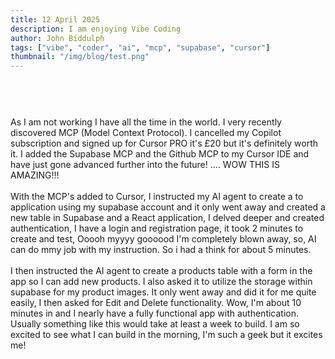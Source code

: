 ```yaml
---
title: 12 April 2025
description: I am enjoying Vibe Coding
author: John Biddulph
tags: ["vibe", "coder", "ai", "mcp", "supabase", "cursor"]
thumbnail: "/img/blog/test.png"
---
```


<!-- ::callout
---
icon: https://api.iconify.design/mdi:brain.svg
---
_This_ can be rich text with [MarkDown]{.font-bold.bg-yellow-300.px-2.text-yellow-900}! 
:: -->

# 
\
&nbsp;
\
As I am not working I have all the time in the world. I very recently discovered MCP (Model Context Protocol). I cancelled my Copilot subscription and signed up for Cursor PRO it's £20 but it's definitely worth it. I added the Supabase MCP and the Github MCP to my Cursor IDE and have just gone advanced further into the future! .... WOW THIS IS AMAZING!!!
\
&nbsp;
\
With the MCP's added to Cursor, I instructed my AI agent to create a to application using my supabase account and it only went away and created a new table in Supabase and a React application, I delved deeper and created authentication, I have a login and registration page, it took 2 minutes to create and test, Ooooh myyyy goooood I'm completely blown away, so, AI can do mmy job with my instruction. So i had a think for about 5 minutes.
\
&nbsp;
\
I then instructed the AI agent to create a products table with a form in the app so I can add new products. I also asked it to utilize the storage within supabase for my product images. It only went away and did it for me quite easily, I then asked for Edit and Delete functionality. Wow, I'm about 10 minutes in and I nearly have a fully functional app with authentication. Usually something like this would take at least a week to build. I am so excited to see what I can build in the morning, I'm such a geek but it excites me!